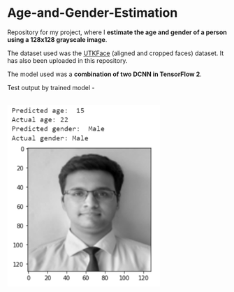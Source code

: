 # Age-and-Gender-Estimation

Repository for my project, where I **estimate the age and gender of a person using a 128x128 grayscale image**. 

The dataset used was the [UTKFace](https://susanqq.github.io/UTKFace/) (aligned and cropped faces) dataset. It has also been uploaded in this repository. 

The model used was a **combination of two DCNN in TensorFlow 2**. 

Test output by trained model - 

</br>
<img src="https://github.com/27rg5/Age-and-Gender-Estimation/blob/master/example.png" width="350">

